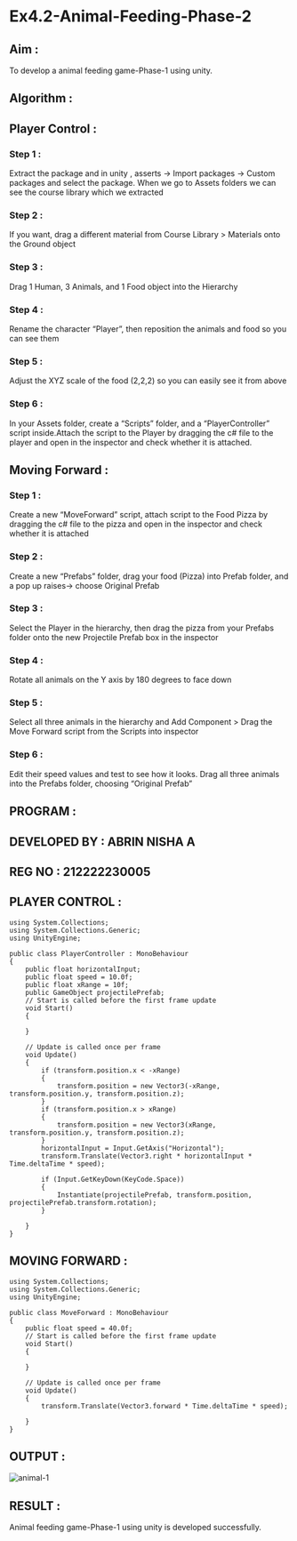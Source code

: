 # Ex4.2-Animal-Feeding-Phase-2

## Aim :

To develop a animal feeding game-Phase-1 using unity.

## Algorithm :

## Player Control :

### Step 1 :

Extract the package and in unity , asserts -> Import packages -> Custom packages and select the package. When we go to Assets folders we can see the course library which we extracted

### Step 2 :

If you want, drag a different material from Course Library > Materials onto the Ground object

### Step 3 :

Drag 1 Human, 3 Animals, and 1 Food object into the Hierarchy

### Step 4 :

Rename the character “Player”, then reposition the animals and food so you can see them

### Step 5 :

Adjust the XYZ scale of the food (2,2,2) so you can easily see it from above

### Step 6 :

In your Assets folder, create a “Scripts” folder, and a “PlayerController” script inside.Attach the script to the Player by dragging the c# file to the player and open in the inspector and check whether it is attached.

## Moving Forward :

### Step 1 :

Create a new “MoveForward” script, attach script to the Food Pizza by dragging the c# file to the pizza and open in the inspector and check whether it is attached

### Step 2 :

Create a new “Prefabs” folder, drag your food (Pizza) into Prefab folder, and a pop up raises-> choose Original Prefab

### Step 3 :

Select the Player in the hierarchy, then drag the pizza from your Prefabs folder onto the new Projectile Prefab box in the inspector

### Step 4 :

Rotate all animals on the Y axis by 180 degrees to face down

### Step 5 :

Select all three animals in the hierarchy and Add Component > Drag the Move Forward script from the Scripts into inspector

### Step 6 :

Edit their speed values and test to see how it looks. Drag all three animals into the Prefabs folder, choosing “Original Prefab”

## PROGRAM :

## DEVELOPED BY : ABRIN NISHA A
## REG NO : 212222230005

## PLAYER CONTROL :

```
using System.Collections;
using System.Collections.Generic;
using UnityEngine;

public class PlayerController : MonoBehaviour
{
    public float horizontalInput;
    public float speed = 10.0f;
    public float xRange = 10f;
    public GameObject projectilePrefab;
    // Start is called before the first frame update
    void Start()
    {

    }

    // Update is called once per frame
    void Update()
    {
        if (transform.position.x < -xRange)
        {
            transform.position = new Vector3(-xRange, transform.position.y, transform.position.z);
        }
        if (transform.position.x > xRange)
        {
            transform.position = new Vector3(xRange, transform.position.y, transform.position.z);
        }
        horizontalInput = Input.GetAxis("Horizontal");
        transform.Translate(Vector3.right * horizontalInput * Time.deltaTime * speed);

        if (Input.GetKeyDown(KeyCode.Space))
        {
            Instantiate(projectilePrefab, transform.position, projectilePrefab.transform.rotation);
        }

    }
}

```

## MOVING FORWARD :

```
using System.Collections;
using System.Collections.Generic;
using UnityEngine;

public class MoveForward : MonoBehaviour
{
    public float speed = 40.0f;
    // Start is called before the first frame update
    void Start()
    {

    }

    // Update is called once per frame
    void Update()
    {
        transform.Translate(Vector3.forward * Time.deltaTime * speed);

    }
}

```
## OUTPUT :

![animal-1](https://github.com/Brindha77/Ex4.1-Animal-Feeding-Phase1/assets/118889143/85279186-c6a2-475b-8c02-678188f1f58d)

## RESULT :

Animal feeding game-Phase-1 using unity is developed successfully.
